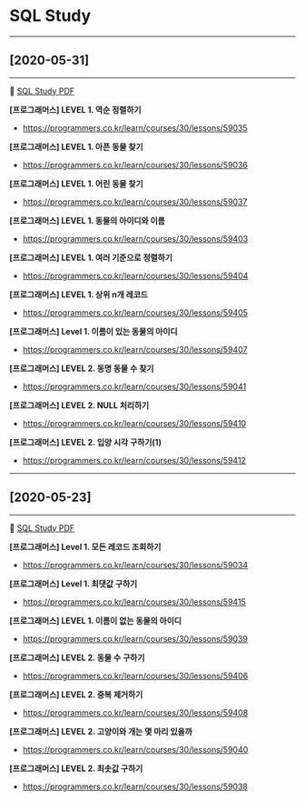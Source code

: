 # SQL Study

----------------------------------------------
## [2020-05-31]
----------------------------------------------
:dash: [SQL Study PDF](https://github.com/hyungtaik/SQL/blob/master/%ED%94%84%EB%A1%9C%EA%B7%B8%EB%9E%98%EB%A8%B8%EC%8A%A4/20_0523_sql%20Study.pdf)

**[프로그래머스] LEVEL 1. 역순 정렬하기**
* https://programmers.co.kr/learn/courses/30/lessons/59035

**[프로그래머스] LEVEL 1. 아픈 동물 찾기**
* https://programmers.co.kr/learn/courses/30/lessons/59036

**[프로그래머스] LEVEL 1. 어린 동물 찾기**
* https://programmers.co.kr/learn/courses/30/lessons/59037

**[프로그래머스] LEVEL 1. 동물의 아이디와 이름**
* https://programmers.co.kr/learn/courses/30/lessons/59403

**[프로그래머스] LEVEL 1. 여러 기준으로 정렬하기**
* https://programmers.co.kr/learn/courses/30/lessons/59404

**[프로그래머스] LEVEL 1. 상위 n개 레코드**
* https://programmers.co.kr/learn/courses/30/lessons/59405

**[프로그래머스] Level 1. 이름이 있는 동물의 아이디**
* https://programmers.co.kr/learn/courses/30/lessons/59407

**[프로그래머스] LEVEL 2. 동명 동물 수 찾기**
* https://programmers.co.kr/learn/courses/30/lessons/59041

**[프로그래머스] LEVEL 2. NULL 처리하기**
* https://programmers.co.kr/learn/courses/30/lessons/59410

**[프로그래머스] LEVEL 2. 입양 시각 구하기(1)**
* https://programmers.co.kr/learn/courses/30/lessons/59412
----------------------------------------------
## [2020-05-23]
----------------------------------------------
:dash: [SQL Study PDF](https://github.com/hyungtaik/SQL/blob/master/%ED%94%84%EB%A1%9C%EA%B7%B8%EB%9E%98%EB%A8%B8%EC%8A%A4/20_0523_sql%20Study.pdf)

**[프로그래머스] Level 1. 모든 레코드 조회하기**
* https://programmers.co.kr/learn/courses/30/lessons/59034

**[프로그래머스] Level 1. 최댓값 구하기**
* https://programmers.co.kr/learn/courses/30/lessons/59415

**[프로그래머스] LEVEL 1. 이름이 없는 동물의 아이디**
* https://programmers.co.kr/learn/courses/30/lessons/59039

**[프로그래머스] LEVEL 2. 동물 수 구하기**
* https://programmers.co.kr/learn/courses/30/lessons/59406
 
**[프로그래머스] LEVEL 2. 중복 제거하기**
* https://programmers.co.kr/learn/courses/30/lessons/59408

**[프로그래머스] LEVEL 2. 고양이와 개는 몇 마리 있을까**
* https://programmers.co.kr/learn/courses/30/lessons/59040

**[프로그래머스] LEVEL 2. 최솟값 구하기**
* https://programmers.co.kr/learn/courses/30/lessons/59038
